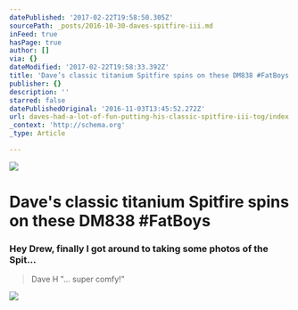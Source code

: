```yaml
---
datePublished: '2017-02-22T19:58:50.305Z'
sourcePath: _posts/2016-10-30-daves-spitfire-iii.md
inFeed: true
hasPage: true
author: []
via: {}
dateModified: '2017-02-22T19:58:33.392Z'
title: 'Dave’s classic titanium Spitfire spins on these DM838 #FatBoys'
publisher: {}
description: ''
starred: false
datePublishedOriginal: '2016-11-03T13:45:52.272Z'
url: daves-had-a-lot-of-fun-putting-his-classic-spitfire-iii-tog/index.html
_context: 'http://schema.org'
_type: Article

---
```

![](https://the-grid-user-content.s3-us-west-2.amazonaws.com/763b5b1c-8291-46bc-801b-2c1eae5cd804.jpg)

# Dave's classic titanium Spitfire spins on these DM838 \#FatBoys

### Hey Drew, finally I got around to taking some photos of the Spit...

> Dave H "... super comfy!"

![](https://the-grid-user-content.s3-us-west-2.amazonaws.com/c2251133-854a-424a-8238-7dfecce83f86.jpg)